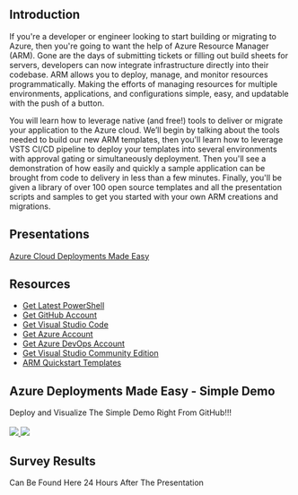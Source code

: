 ## Introduction
If you're a developer or engineer looking to start building or migrating to Azure, then you're going to want the help of Azure Resource Manager (ARM). Gone are the days of submitting tickets or filling out build sheets for servers, developers can now integrate infrastructure directly into their codebase. ARM allows you to deploy, manage, and monitor resources programmatically. Making the efforts of managing resources for multiple environments, applications, and configurations simple, easy, and updatable with the push of a button.
 
 You will learn how to leverage native (and free!) tools to deliver or migrate your application to the Azure cloud. We’ll begin by talking about the tools needed to build our new ARM templates, then you'll learn how to leverage VSTS CI/CD pipeline to deploy your templates into several environments with approval gating or simultaneously deployment. Then you'll see a demonstration of how easily and quickly a sample application can be brought from code to delivery in less than a few minutes. Finally, you'll be given a library of over 100 open source templates and all the presentation scripts and samples to get you started with your own ARM creations and migrations.

## Presentations
[Azure Cloud Deployments Made Easy](Azure_Cloud_Deployments_Made_Easy.pdf)

## Resources
* [Get Latest PowerShell](https://github.com/PowerShell/PowerShell)
* [Get GitHub Account](http://www.github.com)
* [Get Visual Studio Code](http://code.visualstudio.com)
* [Get Azure Account](https://azure.microsoft.com/en-us/free)
* [Get Azure DevOps Account](https://azure.microsoft.com/en-us/services/devops/)
* [Get Visual Studio Community Edition](https://www.visualstudio.com/downloads)
* [ARM Quickstart Templates](https://github.com/Azure/azure-quickstart-templates)

## Azure Deployments Made Easy - Simple Demo
Deploy and Visualize The Simple Demo Right From GitHub!!!
<br><br>
<a href="http://armviz.io/#/?load=https%3A%2F%2Fraw.githubusercontent.com%2Fimseandavis%2FPresentations%2Fmaster%2F2018%2FTampaCommunityConnect%2FSimpleDemo%2FSimpleDemo.Infrastructure%2FSimpleDemo.Infrastructure%2FWebSite.json" target="_blank">
    <img src="http://armviz.io/visualizebutton.png"/>
</a><a href="https://portal.azure.com/#create/Microsoft.Template/uri/https%3A%2F%2Fraw.githubusercontent.com%2Fimseandavis%2FPresentations%2Fmaster%2F2018%2FTampaCommunityConnect%2FSimpleDemo%2FSimpleDemo.Infrastructure%2FSimpleDemo.Infrastructure%2FWebSite.json" target="_blank">
    <img src="http://azuredeploy.net/deploybutton.png"/>
</a>

## Survey Results
Can Be Found Here 24 Hours After The Presentation
